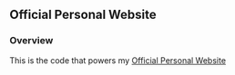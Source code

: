 ## Official Personal Website

### Overview

This is the code that powers my [Official Personal Website](https://ronnielutalo.github.io/blog/)
